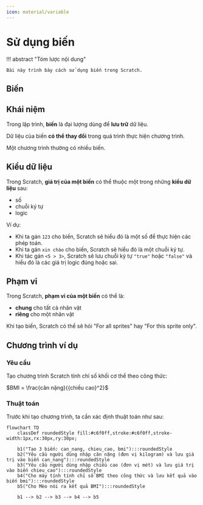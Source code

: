 ```yaml
---
icon: material/variable
---
```


# Sử dụng biến

!!! abstract "Tóm lược nội dung"

    Bài này trình bày cách sử dụng biến trong Scratch.

## Biến

## Khái niệm

Trong lập trình, **biến** là đại lượng dùng để **lưu trữ** dữ liệu.

Dữ liệu của biến **có thể thay đổi** trong quá trình thực hiện chương trình.

Một chương trình thường có nhiều biến.

## Kiểu dữ liệu

Trong Scratch, **giá trị của một biến** có thể thuộc một trong những **kiểu dữ liệu** sau:

- số
- chuỗi ký tự
- logic

Ví dụ:

- Khi ta gán `123` cho biến, Scratch sẽ hiểu đó là một số để thực hiện các phép toán.
- Khi ta gán `xin chào` cho biến, Scratch sẽ hiểu đó là một chuỗi ký tự.
- Khi tác gán `<5 > 3>`, Scratch sẽ lưu chuỗi ký tự `"true"` hoặc `"false"` và hiểu đó là các giá trị logic đúng hoặc sai.

## Phạm vi

Trong Scratch, **phạm vi của một biến** có thể là:

- **chung** cho tất cả nhân vật
- **riêng** cho một nhân vật

Khi tạo biến, Scratch có thể sẽ hỏi "For all sprites" hay "For this sprite only".

## Chương trình ví dụ

### Yêu cầu

Tạo chương trình Scratch tính chỉ số khối cơ thể theo công thức:

$BMI = \frac{cân nặng}{{chiều cao}^2}$

### Thuật toán

Trước khi tạo chương trình, ta cần xác định thuật toán như sau:

``` mermaid
flowchart TD
    classDef roundedStyle fill:#c6f0ff,stroke:#c6f0ff,stroke-width:1px,rx:30px,ry:30px;

    b1("Tạo 3 biến: can_nang, chieu_cao, bmi"):::roundedStyle
    b2("Yêu cầu người dùng nhập cân nặng (đơn vị kilogram) và lưu giá trị vào biến can_nang"):::roundedStyle
    b3("Yêu cầu người dùng nhập chiều cao (đơn vị mét) và lưu giá trị vào biến chieu_cao"):::roundedStyle
    b4("Cho máy tính tính chỉ số BMI theo công thức và lưu kết quả vào biến bmi"):::roundedStyle
    b5("Cho Mèo nói ra kết quả BMI"):::roundedStyle

    b1 --> b2 --> b3 --> b4 --> b5
```
